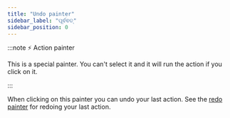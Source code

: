 ```yaml
---
title: "Undo painter"
sidebar_label: "ପୂର୍ଵଵତ୍"
sidebar_position: 0
---
```


:::note ⚡ Action painter

This is a special painter. You can't select it and it will run the action if you click on it.

:::

When clicking on this painter you can undo your last action. See the [redo painter](redo) for redoing your last action.
